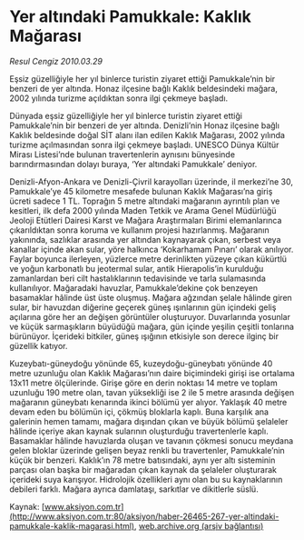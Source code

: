 # Yer altındaki Pamukkale: Kaklık Mağarası

*Resul Cengiz 2010.03.29*

<font class="agenda2NewsSpot">
 Eşsiz güzelliğiyle her yıl binlerce turistin ziyaret ettiği Pamukkale’nin bir benzeri de yer altında. Honaz ilçesine bağlı Kaklık beldesindeki mağara, 2002 yılında turizme açıldıktan sonra ilgi çekmeye başladı.
</font>
<font class="newsDetail">
 <p class="MsoNormal">
  Dünyada eşsiz güzelliğiyle her yıl binlerce turistin ziyaret ettiği Pamukkale’nin bir benzeri de yer altında. Denizli’nin Honaz ilçesine bağlı Kaklık beldesinde doğal SİT alanı ilan edilen Kaklık Mağarası, 2002 yılında turizme açılmasından sonra ilgi çekmeye başladı. UNESCO Dünya Kültür Mirası Listesi’nde bulunan travertenlerin aynısını bünyesinde barındırmasından dolayı buraya, ‘Yer altındaki Pamukkale’ deniyor.
 </p>
 <p class="MsoNormal">
  Denizli-Afyon-Ankara ve Denizli-Çivril karayolları üzerinde, il merkezi’ne 30, Pamukkale’ye 45 kilometre mesafede bulunan Kaklık Mağarası’na giriş ücreti sadece 1 TL. Toprağın 5 metre altındaki mağaranın ayrıntılı plan ve kesitleri, ilk defa 2000 yılında Maden Tetkik ve Arama Genel Müdürlüğü Jeoloji Etütleri Dairesi Karst ve Mağara Araştırmaları Birimi elemanlarınca çıkarıldıktan sonra koruma ve kullanım projesi hazırlanmış. Mağaranın yakınında, sazlıklar arasında yer altından kaynayarak çıkan, serbest veya kanallar içinde akan sular, yöre halkınca ‘Kokarhamam Pınarı’ olarak anılıyor. Faylar boyunca ilerleyen, yüzlerce metre derinlikten yüzeye çıkan kükürtlü ve yoğun karbonatlı bu jeotermal sular, antik Hierapolis’in kurulduğu zamanlardan beri cilt hastalıklarının tedavisinde ve tarla sulamasında kullanılıyor. Mağaradaki havuzlar, Pamukkale’dekine çok benzeyen basamaklar hâlinde üst üste oluşmuş. Mağara ağzından şelale hâlinde giren sular, bir havuzdan diğerine geçerek güneş ışınlarının gün içindeki geliş açılarına göre her an değişen görüntüler oluşturuyor. Duvarlarında yosunlar ve küçük sarmaşıkların büyüdüğü mağara, gün içinde yeşilin çeşitli tonlarına bürünüyor. İçerideki bitkiler, güneş ışığının etkisiyle son derece ilginç bir güzellik katıyor.
 </p>
 <p class="MsoNormal">
  Kuzeybatı-güneydoğu yönünde 65, kuzeydoğu-güneybatı yönünde 40 metre uzunluğu olan Kaklık Mağarası’nın daire biçimindeki girişi ise ortalama 13x11 metre ölçülerinde. Girişe göre en derin noktası 14 metre ve toplam uzunluğu 190 metre olan, tavan yüksekliği ise 2 ile 5 metre arasında değişen mağaranın güneybatı kenarında ikinci bölümü yer alıyor. Yaklaşık 40 metre devam eden bu bölümün içi, çökmüş bloklarla kaplı. Buna karşılık ana galerinin hemen tamamı, mağara dışından çıkan ve büyük bölümü şelaleler hâlinde içeriye akan kaynak sularının oluşturduğu travertenlerle kaplı. Basamaklar hâlinde havuzlarda oluşan ve tavanın çökmesi sonucu meydana gelen bloklar üzerinde gelişen beyaz renkli bu travertenler, Pamukkale’nin küçük bir benzeri. Kaklık’ın 78 metre batısındaki, aynı yer altı sisteminin parçası olan başka bir mağaradan çıkan kaynak da şelaleler oluşturarak içerideki suya karışıyor. Hidrolojik özellikleri aynı olan bu su kaynaklarının debileri farklı. Mağara ayrıca damlataşı, sarkıtlar ve dikitlerle süslü.
 </p>
 <p class="MsoNormal">
 </p>
</font>

Kaynak: [www.aksiyon.com.tr](http://www.aksiyon.com.tr:80/aksiyon/haber-26465-267-yer-altindaki-pamukkale-kaklik-magarasi.html), [web.archive.org (arşiv bağlantısı)](http://web.archive.org/web/20110811113130/http://www.aksiyon.com.tr:80/aksiyon/haber-26465-267-yer-altindaki-pamukkale-kaklik-magarasi.html)
